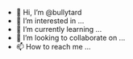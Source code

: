 - 👋 Hi, I’m @bullytard
- 👀 I’m interested in ...
- 🌱 I’m currently learning ...
- 💞️ I’m looking to collaborate on ...
- 📫 How to reach me ...

<!---
bullytard/bullytard is a ✨ special ✨ repository because its `README.md` (this file) appears on your GitHub profile.
You can click the Preview link to take a look at your changes.
--->
